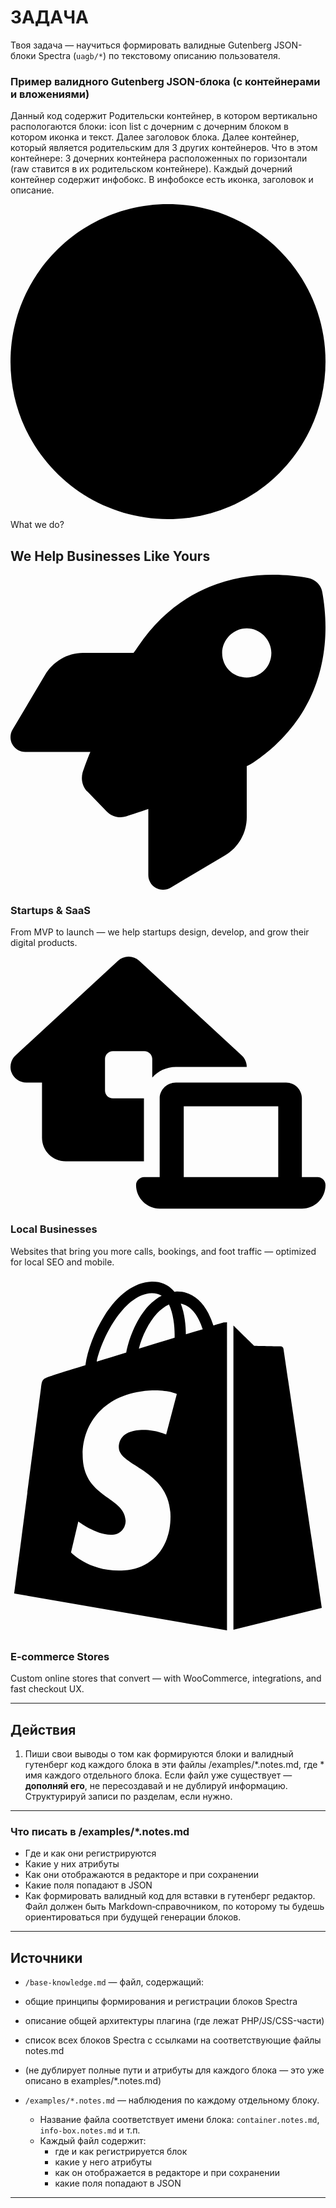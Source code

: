# ЗАДАЧА

Твоя задача — научиться формировать валидные Gutenberg JSON-блоки Spectra (`uagb/*`) по текстовому описанию пользователя.


### Пример валидного Gutenberg JSON-блока (с контейнерами и вложениями)
Данный код содержит Родительски контейнер, в котором вертикально распологаются блоки: icon list с дочерним с дочерним блоком в котором иконка и текст. Далее заголовок блока. Далее контейнер, который является родительским
для 3 других контейнеров. Что в этом контейнере:
3 дочерних контейнера расположенных по горизонтали (raw ставится в их родительском контейнере). Каждый дочерний контейнер содержит инфобокс. В инфобоксе есть иконка, заголовок и описание.

<!-- wp:uagb/container {"block_id":"dff6f46a","backgroundType":"color","backgroundColor":"var(\u002d\u002dast-global-color-3)","topPaddingDesktop":100,"bottomPaddingDesktop":100,"leftPaddingDesktop":40,"rightPaddingDesktop":40,"topPaddingMobile":80,"bottomPaddingMobile":80,"leftPaddingMobile":24,"rightPaddingMobile":24,"paddingLink":false,"variationSelected":true,"rowGapDesktop":8,"columnGapDesktop":8,"isBlockRootParent":true,"className":"cards"} -->
<div class="wp-block-uagb-container cards uagb-block-dff6f46a alignfull uagb-is-root-container"><div class="uagb-container-inner-blocks-wrap"><!-- wp:uagb/icon-list {"block_id":"b32066c4","classMigrate":true,"childMigrate":true,"gap":0,"fontTransform":"uppercase","iconColor":"var(\u002d\u002dast-global-color-0)","blockTopMargin":0,"blockRightMargin":0,"blockLeftMargin":0,"blockBottomMargin":0,"blockTopPadding":0,"blockRightPadding":0,"blockLeftPadding":0,"blockBottomPadding":0} -->
<div class="wp-block-uagb-icon-list uagb-block-b32066c4"><div class="uagb-icon-list__wrap"><!-- wp:uagb/icon-list-child {"block_id":"fe4ff1c2","label":"What we do?","icon":"circle","label_color":"","className":"pref"} -->
<div class="wp-block-uagb-icon-list-child uagb-block-fe4ff1c2 pref"><span class="uagb-icon-list__source-wrap"><svg xmlns="https://www.w3.org/2000/svg" viewBox="0 0 512 512"><path d="M512 256C512 397.4 397.4 512 256 512C114.6 512 0 397.4 0 256C0 114.6 114.6 0 256 0C397.4 0 512 114.6 512 256z"></path></svg></span><span class="uagb-icon-list__label">What we do?</span></div>
<!-- /wp:uagb/icon-list-child --></div></div>
<!-- /wp:uagb/icon-list -->

<!-- wp:uagb/advanced-heading {"block_id":"3990293d","classMigrate":true,"headingDescToggle":false,"headingColor":"var(\u002d\u002dast-global-color-7)","blockBottomPadding":50,"blockBottomPaddingMobile":30} -->
<div class="wp-block-uagb-advanced-heading uagb-block-3990293d"><h2 class="uagb-heading-text">We Help Businesses Like Yours</h2></div>
<!-- /wp:uagb/advanced-heading -->

<!-- wp:uagb/container {"block_id":"8a15f04d","directionDesktop":"row","directionTablet":"column","alignItemsDesktop":"stretch","alignItemsTablet":"stretch","alignItemsMobile":"stretch","equalHeight":true} -->
<div class="wp-block-uagb-container uagb-block-8a15f04d"><!-- wp:uagb/container {"block_id":"89245f40","backgroundType":"color","backgroundColor":"var(\u002d\u002dast-global-color-2)","boxShadowColor":"rgba(47,47,47,0.06)","boxShadowVOffset":12,"boxShadowBlur":42,"boxShadowSpread":0,"boxShadowColorHover":"rgba(132,255,31,0.74)","boxShadowBlurHover":24,"boxShadowSpreadHover":0,"topPaddingDesktop":40,"bottomPaddingDesktop":40,"leftPaddingDesktop":40,"rightPaddingDesktop":40,"topPaddingMobile":24,"bottomPaddingMobile":24,"leftPaddingMobile":24,"rightPaddingMobile":24,"containerBorderTopLeftRadius":20,"containerBorderTopRightRadius":20,"containerBorderBottomLeftRadius":20,"containerBorderBottomRightRadius":20} -->
<div class="wp-block-uagb-container uagb-block-89245f40"><!-- wp:uagb/info-box {"classMigrate":true,"tempHeadingDesc":"From MVP to launch — we help startups design, develop, and grow their digital products.","headingAlign":"left","headingColor":"var(\u002d\u002dast-global-color-4)","subHeadingColor":"var(\u002d\u002dast-global-color-4)","icon":"rocket","iconSize":24,"iconColor":"var(\u002d\u002dast-global-color-0)","headSpace":12,"block_id":"cc0a7bef","iconLeftMargin":12,"iconRightMargin":12,"iconTopMargin":12,"iconBottomMargin":12,"imageWidth":205,"spacingLink":true,"headTopMargin":20,"headRightMargin":0,"headLeftMargin":0,"iconView":"Stacked","iconBackgroundColor":"var(\u002d\u002dast-global-color-7)","btnBorderTopWidth":1,"btnBorderLeftWidth":1,"btnBorderRightWidth":1,"btnBorderBottomWidth":1,"btnBorderTopLeftRadius":0,"btnBorderTopRightRadius":0,"btnBorderBottomLeftRadius":0,"btnBorderBottomRightRadius":0,"btnBorderStyle":"solid","btnBorderColor":"#333"} -->
<div class="wp-block-uagb-info-box uagb-block-cc0a7bef uagb-infobox__content-wrap  uagb-infobox-icon-above-title uagb-infobox-image-valign-top"><div class="uagb-ifb-content"><div class="uagb-ifb-icon-wrap"><div class="uagb-iconbox-icon-wrap uagb-infobox-shape-circle"><svg xmlns="https://www.w3.org/2000/svg" viewBox="0 0 512 512"><path d="M156.6 384.9L125.7 353.1C117.2 345.5 114.2 333.1 117.1 321.8C120.1 312.9 124.1 301.3 129.8 288H24C15.38 288 7.414 283.4 3.146 275.9C-1.123 268.4-1.042 259.2 3.357 251.8L55.83 163.3C68.79 141.4 92.33 127.1 117.8 127.1H200C202.4 124 204.8 120.3 207.2 116.7C289.1-4.07 411.1-8.142 483.9 5.275C495.6 7.414 504.6 16.43 506.7 28.06C520.1 100.9 516.1 222.9 395.3 304.8C391.8 307.2 387.1 309.6 384 311.1V394.2C384 419.7 370.6 443.2 348.7 456.2L260.2 508.6C252.8 513 243.6 513.1 236.1 508.9C228.6 504.6 224 496.6 224 488V380.8C209.9 385.6 197.6 389.7 188.3 392.7C177.1 396.3 164.9 393.2 156.6 384.9V384.9zM384 167.1C406.1 167.1 424 150.1 424 127.1C424 105.9 406.1 87.1 384 87.1C361.9 87.1 344 105.9 344 127.1C344 150.1 361.9 167.1 384 167.1z"></path></svg></div></div><div class="uagb-ifb-title-wrap"><h3 class="uagb-ifb-title">Startups &amp; SaaS</h3></div><p class="uagb-ifb-desc">From MVP to launch — we help startups design, develop, and grow their digital products.</p></div></div>
<!-- /wp:uagb/info-box --></div>
<!-- /wp:uagb/container -->

<!-- wp:uagb/container {"block_id":"8dfbc791","backgroundType":"color","backgroundColor":"var(\u002d\u002dast-global-color-2)","boxShadowColor":"rgba(47,47,47,0.06)","boxShadowVOffset":12,"boxShadowBlur":42,"boxShadowSpread":0,"boxShadowColorHover":"rgba(132,255,31,0.74)","boxShadowBlurHover":24,"boxShadowSpreadHover":0,"topPaddingDesktop":40,"bottomPaddingDesktop":40,"leftPaddingDesktop":40,"rightPaddingDesktop":40,"topPaddingMobile":24,"bottomPaddingMobile":24,"leftPaddingMobile":24,"rightPaddingMobile":24,"containerBorderTopLeftRadius":20,"containerBorderTopRightRadius":20,"containerBorderBottomLeftRadius":20,"containerBorderBottomRightRadius":20} -->
<div class="wp-block-uagb-container uagb-block-8dfbc791"><!-- wp:uagb/info-box {"classMigrate":true,"tempHeadingDesc":"Websites that bring you more calls, bookings, and foot traffic — optimized for local SEO and mobile.","headingAlign":"left","headingColor":"var(\u002d\u002dast-global-color-4)","subHeadingColor":"var(\u002d\u002dast-global-color-4)","icon":"house-laptop","iconSize":24,"iconColor":"var(\u002d\u002dast-global-color-0)","headSpace":12,"block_id":"b48510ca","iconLeftMargin":12,"iconRightMargin":12,"iconTopMargin":12,"iconBottomMargin":12,"imageWidth":205,"spacingLink":true,"headTopMargin":20,"headRightMargin":0,"headLeftMargin":0,"iconView":"Stacked","iconBackgroundColor":"var(\u002d\u002dast-global-color-7)","btnBorderTopWidth":1,"btnBorderLeftWidth":1,"btnBorderRightWidth":1,"btnBorderBottomWidth":1,"btnBorderTopLeftRadius":0,"btnBorderTopRightRadius":0,"btnBorderBottomLeftRadius":0,"btnBorderBottomRightRadius":0,"btnBorderStyle":"solid","btnBorderColor":"#333"} -->
<div class="wp-block-uagb-info-box uagb-block-b48510ca uagb-infobox__content-wrap  uagb-infobox-icon-above-title uagb-infobox-image-valign-top"><div class="uagb-ifb-content"><div class="uagb-ifb-icon-wrap"><div class="uagb-iconbox-icon-wrap uagb-infobox-shape-circle"><svg xmlns="https://www.w3.org/2000/svg" viewBox="0 0 640 512"><path d="M218.3 8.486C230.6-2.829 249.4-2.829 261.7 8.486L469.7 200.5C476.4 206.7 480 215.2 480 224H336C316.9 224 299.7 232.4 288 245.7V208C288 199.2 280.8 192 272 192H208C199.2 192 192 199.2 192 208V272C192 280.8 199.2 288 208 288H271.1V416H112C85.49 416 64 394.5 64 368V256H32C18.83 256 6.996 247.9 2.198 235.7C-2.6 223.4 .6145 209.4 10.3 200.5L218.3 8.486zM336 256H560C577.7 256 592 270.3 592 288V448H624C632.8 448 640 455.2 640 464C640 490.5 618.5 512 592 512H303.1C277.5 512 255.1 490.5 255.1 464C255.1 455.2 263.2 448 271.1 448H303.1V288C303.1 270.3 318.3 256 336 256zM352 304V448H544V304H352z"></path></svg></div></div><div class="uagb-ifb-title-wrap"><h3 class="uagb-ifb-title">Local Businesses</h3></div><p class="uagb-ifb-desc">Websites that bring you more calls, bookings, and foot traffic — optimized for local SEO and mobile.</p></div></div>
<!-- /wp:uagb/info-box --></div>
<!-- /wp:uagb/container -->

<!-- wp:uagb/container {"block_id":"e9dee57a","backgroundType":"color","backgroundColor":"var(\u002d\u002dast-global-color-2)","boxShadowColor":"rgba(47,47,47,0.06)","boxShadowVOffset":12,"boxShadowBlur":42,"boxShadowSpread":0,"boxShadowColorHover":"rgba(132,255,31,0.74)","boxShadowBlurHover":24,"boxShadowSpreadHover":0,"topPaddingDesktop":40,"bottomPaddingDesktop":40,"leftPaddingDesktop":40,"rightPaddingDesktop":40,"topPaddingMobile":24,"bottomPaddingMobile":24,"leftPaddingMobile":24,"rightPaddingMobile":24,"containerBorderTopLeftRadius":20,"containerBorderTopRightRadius":20,"containerBorderBottomLeftRadius":20,"containerBorderBottomRightRadius":20} -->
<div class="wp-block-uagb-container uagb-block-e9dee57a"><!-- wp:uagb/info-box {"classMigrate":true,"tempHeadingDesc":"Custom online stores that convert — with WooCommerce, integrations, and fast checkout UX.","headingAlign":"left","headingColor":"var(\u002d\u002dast-global-color-4)","subHeadingColor":"var(\u002d\u002dast-global-color-4)","icon":"shopify","iconSize":24,"iconColor":"var(\u002d\u002dast-global-color-0)","headSpace":12,"block_id":"a2d2cfa9","iconLeftMargin":12,"iconRightMargin":12,"iconTopMargin":12,"iconBottomMargin":12,"imageWidth":205,"spacingLink":true,"headTopMargin":20,"headRightMargin":0,"headLeftMargin":0,"iconView":"Stacked","iconBackgroundColor":"var(\u002d\u002dast-global-color-7)","btnBorderTopWidth":1,"btnBorderLeftWidth":1,"btnBorderRightWidth":1,"btnBorderBottomWidth":1,"btnBorderTopLeftRadius":0,"btnBorderTopRightRadius":0,"btnBorderBottomLeftRadius":0,"btnBorderBottomRightRadius":0,"btnBorderStyle":"solid","btnBorderColor":"#333"} -->
<div class="wp-block-uagb-info-box uagb-block-a2d2cfa9 uagb-infobox__content-wrap  uagb-infobox-icon-above-title uagb-infobox-image-valign-top"><div class="uagb-ifb-content"><div class="uagb-ifb-icon-wrap"><div class="uagb-iconbox-icon-wrap uagb-infobox-shape-circle"><svg xmlns="https://www.w3.org/2000/svg" viewBox="0 0 448 512"><path d="M388.3 104.1a4.66 4.66 0 0 0 -4.4-4c-2 0-37.23-.8-37.23-.8s-21.61-20.82-29.62-28.83V503.2L442.8 472S388.7 106.5 388.3 104.1zM288.6 70.47a116.7 116.7 0 0 0 -7.21-17.61C271 32.85 255.4 22 237 22a15 15 0 0 0 -4 .4c-.4-.8-1.2-1.2-1.6-2C223.4 11.63 213 7.63 200.6 8c-24 .8-48 18-67.25 48.83-13.61 21.62-24 48.84-26.82 70.06-27.62 8.4-46.83 14.41-47.23 14.81-14 4.4-14.41 4.8-16 18-1.2 10-38 291.8-38 291.8L307.9 504V65.67a41.66 41.66 0 0 0 -4.4 .4S297.9 67.67 288.6 70.47zM233.4 87.69c-16 4.8-33.63 10.4-50.84 15.61 4.8-18.82 14.41-37.63 25.62-50 4.4-4.4 10.41-9.61 17.21-12.81C232.2 54.86 233.8 74.48 233.4 87.69zM200.6 24.44A27.49 27.49 0 0 1 215 28c-6.4 3.2-12.81 8.41-18.81 14.41-15.21 16.42-26.82 42-31.62 66.45-14.42 4.41-28.83 8.81-42 12.81C131.3 83.28 163.8 25.24 200.6 24.44zM154.1 244.6c1.6 25.61 69.25 31.22 73.25 91.66 2.8 47.64-25.22 80.06-65.65 82.47-48.83 3.2-75.65-25.62-75.65-25.62l10.4-44s26.82 20.42 48.44 18.82c14-.8 19.22-12.41 18.81-20.42-2-33.62-57.24-31.62-60.84-86.86-3.2-46.44 27.22-93.27 94.47-97.68 26-1.6 39.23 4.81 39.23 4.81L221.4 225.4s-17.21-8-37.63-6.4C154.1 221 153.8 239.8 154.1 244.6zM249.4 82.88c0-12-1.6-29.22-7.21-43.63 18.42 3.6 27.22 24 31.23 36.43Q262.6 78.68 249.4 82.88z"></path></svg></div></div><div class="uagb-ifb-title-wrap"><h3 class="uagb-ifb-title">E-commerce Stores</h3></div><p class="uagb-ifb-desc">Custom online stores that convert — with WooCommerce, integrations, and fast checkout UX.</p></div></div>
<!-- /wp:uagb/info-box --></div>
<!-- /wp:uagb/container --></div>
<!-- /wp:uagb/container --></div></div>
<!-- /wp:uagb/container -->

---

## Действия

1. Пиши свои выводы о том как формируются блоки и валидный гутенберг код каждого блока в эти файлы /examples/*.notes.md, где * имя каждого отдельного блока.
Если файл уже существует — **дополняй его**, не пересоздавай и не дублируй информацию. Структурируй записи по разделам, если нужно.
---
### Что писать в /examples/*.notes.md

- Где и как они регистрируются
- Какие у них атрибуты
- Как они отображаются в редакторе и при сохранении
- Какие поля попадают в JSON
- Как формировать валидный код для вставки в гутенберг редактор.
Файл должен быть Markdown‑справочником, по которому ты будешь ориентироваться при будущей генерации блоков.

---


## Источники

- `/base-knowledge.md` — файл, содержащий:
- общие принципы формирования и регистрации блоков Spectra
- описание общей архитектуры плагина (где лежат PHP/JS/CSS-части)
- список всех блоков Spectra с ссылками на соответствующие файлы notes.md
- (не дублирует полные пути и атрибуты для каждого блока — это уже описано в examples/*.notes.md)

- `/examples/*.notes.md` — наблюдения по каждому отдельному блоку.
  - Название файла соответствует имени блока: `container.notes.md`, `info-box.notes.md` и т.п.
  - Каждый файл содержит:
    - где и как регистрируется блок
    - какие у него атрибуты
    - как он отображается в редакторе и при сохранении
    - какие поля попадают в JSON

---

